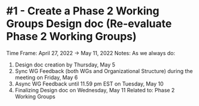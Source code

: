 # #1 - Create a Phase 2 Working Groups Design doc (Re-evaluate Phase 2 Working Groups)

Time Frame: April 27, 2022 → May 11, 2022
Notes: As we always do:
1. Design doc creation by Thursday, May 5
2. Sync WG Feedback (both WGs  and Organizational Structure) during the meeting on Friday, May 6
3. Async WG Feedback until 
11.59 pm EST on Tuesday, May 10
4. Finalizing Design doc on Wednesday, May 11
Related to: Phase 2 Working Groups